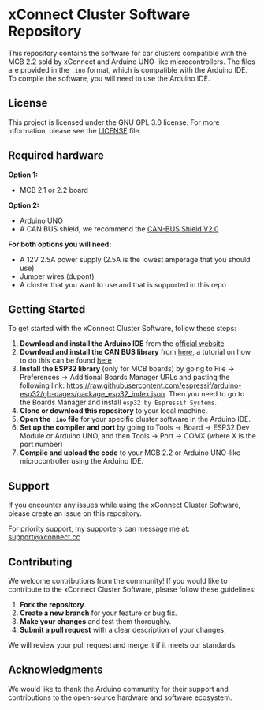 # xConnect Cluster Software Repository

This repository contains the software for car clusters compatible with the MCB 2.2 sold by xConnect and Arduino UNO-like microcontrollers. The files are provided in the `.ino` format, which is compatible with the Arduino IDE. To compile the software, you will need to use the Arduino IDE.

## License

This project is licensed under the GNU GPL 3.0 license. For more information, please see the [LICENSE](LICENSE) file.

## Required hardware

**Option 1:**
- MCB 2.1 or 2.2 board

**Option 2:**
-   Arduino UNO
-   A CAN BUS shield, we recommend the [CAN-BUS Shield V2.0](https://wiki.seeedstudio.com/CAN-BUS_Shield_V2.0/)

**For both options you will need:**

- A 12V 2.5A power supply (2.5A is the lowest amperage that you should use)
- Jumper wires (dupont)
- A cluster that you want to use and that is supported in this repo

## Getting Started

To get started with the xConnect Cluster Software, follow these steps:

1. **Download and install the Arduino IDE** from the [official website](https://www.arduino.cc/en/software)
2. **Download and install the CAN BUS library** from [here](https://github.com/coryjfowler/MCP_CAN_lib), a tutorial on how to do this can be found [here](https://www.arduino.cc/en/Guide/Libraries#toc4)
3. **Install the ESP32 library** (only for MCB boards) by going to File -> Preferences -> Additional Boards Manager URLs and pasting the following link: https://raw.githubusercontent.com/espressif/arduino-esp32/gh-pages/package_esp32_index.json. Then you need to go to the Boards Manager and install `esp32 by Espressif Systems`.
4. **Clone or download this repository** to your local machine.
5. **Open the `.ino` file** for your specific cluster software in the Arduino IDE.
6. **Set up the compiler and port** by going to Tools -> Board -> ESP32 Dev Module or Arduino UNO, and then Tools -> Port -> COMX (where X is the port number)
7. **Compile and upload the code** to your MCB 2.2 or Arduino UNO-like microcontroller using the Arduino IDE.

## Support

If you encounter any issues while using the xConnect Cluster Software, please create an issue on this repository.

For priority support, my supporters can message me at: support@xconnect.cc

## Contributing

We welcome contributions from the community! If you would like to contribute to the xConnect Cluster Software, please follow these guidelines:

1. **Fork the repository**.
2. **Create a new branch** for your feature or bug fix.
3. **Make your changes** and test them thoroughly.
4. **Submit a pull request** with a clear description of your changes.

We will review your pull request and merge it if it meets our standards.

## Acknowledgments

We would like to thank the Arduino community for their support and contributions to the open-source hardware and software ecosystem.
